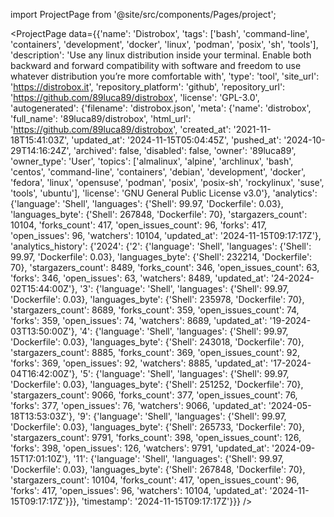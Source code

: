 
import ProjectPage from '@site/src/components/Pages/project';

<ProjectPage
    data={{'name': 'Distrobox', 'tags': ['bash', 'command-line', 'containers', 'development', 'docker', 'linux', 'podman', 'posix', 'sh', 'tools'], 'description': 'Use any linux distribution inside your terminal. Enable both backward and forward compatibility with software and freedom to use whatever distribution you’re more comfortable with', 'type': 'tool', 'site_url': 'https://distrobox.it', 'repository_platform': 'github', 'repository_url': 'https://github.com/89luca89/distrobox', 'license': 'GPL-3.0', 'autogenerated': {'filename': 'distrobox.json', 'meta': {'name': 'distrobox', 'full_name': '89luca89/distrobox', 'html_url': 'https://github.com/89luca89/distrobox', 'created_at': '2021-11-18T15:41:03Z', 'updated_at': '2024-11-15T05:04:45Z', 'pushed_at': '2024-10-29T14:16:24Z', 'archived': false, 'disabled': false, 'owner': '89luca89', 'owner_type': 'User', 'topics': ['almalinux', 'alpine', 'archlinux', 'bash', 'centos', 'command-line', 'containers', 'debian', 'development', 'docker', 'fedora', 'linux', 'opensuse', 'podman', 'posix', 'posix-sh', 'rockylinux', 'suse', 'tools', 'ubuntu'], 'license': 'GNU General Public License v3.0'}, 'analytics': {'language': 'Shell', 'languages': {'Shell': 99.97, 'Dockerfile': 0.03}, 'languages_byte': {'Shell': 267848, 'Dockerfile': 70}, 'stargazers_count': 10104, 'forks_count': 417, 'open_issues_count': 96, 'forks': 417, 'open_issues': 96, 'watchers': 10104, 'updated_at': '2024-11-15T09:17:17Z'}, 'analytics_history': {'2024': {'2': {'language': 'Shell', 'languages': {'Shell': 99.97, 'Dockerfile': 0.03}, 'languages_byte': {'Shell': 232214, 'Dockerfile': 70}, 'stargazers_count': 8489, 'forks_count': 346, 'open_issues_count': 63, 'forks': 346, 'open_issues': 63, 'watchers': 8489, 'updated_at': '24-2024-02T15:44:00Z'}, '3': {'language': 'Shell', 'languages': {'Shell': 99.97, 'Dockerfile': 0.03}, 'languages_byte': {'Shell': 235978, 'Dockerfile': 70}, 'stargazers_count': 8689, 'forks_count': 359, 'open_issues_count': 74, 'forks': 359, 'open_issues': 74, 'watchers': 8689, 'updated_at': '19-2024-03T13:50:00Z'}, '4': {'language': 'Shell', 'languages': {'Shell': 99.97, 'Dockerfile': 0.03}, 'languages_byte': {'Shell': 243018, 'Dockerfile': 70}, 'stargazers_count': 8885, 'forks_count': 369, 'open_issues_count': 92, 'forks': 369, 'open_issues': 92, 'watchers': 8885, 'updated_at': '17-2024-04T16:42:00Z'}, '5': {'language': 'Shell', 'languages': {'Shell': 99.97, 'Dockerfile': 0.03}, 'languages_byte': {'Shell': 251252, 'Dockerfile': 70}, 'stargazers_count': 9066, 'forks_count': 377, 'open_issues_count': 76, 'forks': 377, 'open_issues': 76, 'watchers': 9066, 'updated_at': '2024-05-18T13:53:03Z'}, '9': {'language': 'Shell', 'languages': {'Shell': 99.97, 'Dockerfile': 0.03}, 'languages_byte': {'Shell': 265733, 'Dockerfile': 70}, 'stargazers_count': 9791, 'forks_count': 398, 'open_issues_count': 126, 'forks': 398, 'open_issues': 126, 'watchers': 9791, 'updated_at': '2024-09-15T17:01:10Z'}, '11': {'language': 'Shell', 'languages': {'Shell': 99.97, 'Dockerfile': 0.03}, 'languages_byte': {'Shell': 267848, 'Dockerfile': 70}, 'stargazers_count': 10104, 'forks_count': 417, 'open_issues_count': 96, 'forks': 417, 'open_issues': 96, 'watchers': 10104, 'updated_at': '2024-11-15T09:17:17Z'}}}, 'timestamp': '2024-11-15T09:17:17Z'}}}
/>
